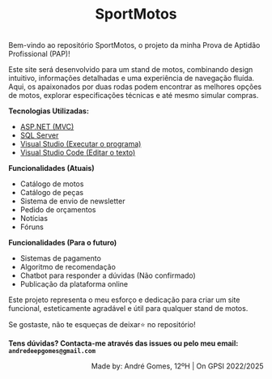 <div align="center">
  <h1><b>SportMotos</b></h1>
</div> <br/>
Bem-vindo ao repositório SportMotos, o projeto da minha Prova de Aptidão Profissional (PAP)! 

Este site será desenvolvido para um stand de motos, combinando design intuitivo, informações detalhadas e uma experiência de navegação fluída. Aqui, os apaixonados por duas rodas podem encontrar as melhores opções de motos, explorar especificações técnicas e até mesmo simular compras.

**Tecnologias Utilizadas:**
+ [ASP.NET (MVC)](https://learn.microsoft.com/pt-pt/aspnet/core/tutorials/first-mvc-app/start-mvc?view=aspnetcore-9.0&WT.mc_id=dotnet-35129-website&tabs=visual-studio)
+ [SQL Server](https://www.microsoft.com/en-us/sql-server/sql-server-downloads)
+ [Visual Studio (Executar o programa)](https://visualstudio.microsoft.com/)
+ [Visual Studio Code (Editar o texto)](https://code.visualstudio.com/)

**Funcionalidades (Atuais)**
+ Catálogo de motos
+ Catálogo de peças
+ Sistema de envio de newsletter
+ Pedido de orçamentos
+ Notícias
+ Fóruns

**Funcionalidades (Para o futuro)**
+ Sistemas de pagamento
+ Algoritmo de recomendação
+ Chatbot para responder a dúvidas (Não confirmado)
+ Publicação da plataforma online

Este projeto representa o meu esforço e dedicação para criar um site funcional, esteticamente agradável e útil para qualquer stand de motos.

Se gostaste, não te esqueças de deixar⭐ no repositório!

<b>Tens dúvidas? Contacta-me através das issues ou pelo meu email: `andredeepgomes@gmail.com`</b>
<div align="right">Made by: André Gomes, 12ºH | On GPSI 2022/2025</div>
